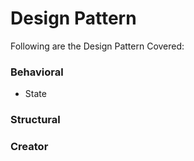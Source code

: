 # Design Pattern

Following are the Design Pattern Covered:

### Behavioral
* State
### Structural
### Creator
 
